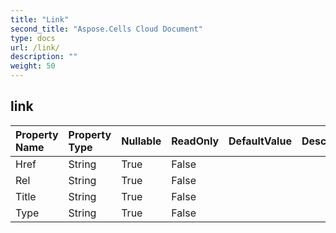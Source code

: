 ```yaml
---
title: "Link"
second_title: "Aspose.Cells Cloud Document"
type: docs
url: /link/
description: ""
weight: 50
---
```


## **link**

 

| Property Name | Property Type | Nullable |  ReadOnly | DefaultValue | Description | 
| :- | :- | :- |:- |  :- | :- |
| Href | String | True |  False |  |  |  
| Rel | String | True |  False |  |  |  
| Title | String | True |  False |  |  |  
| Type | String | True |  False |  |  |  

